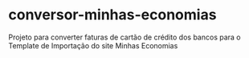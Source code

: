 # conversor-minhas-economias
Projeto para converter faturas de cartão de crédito dos bancos para o Template de Importação do site Minhas Economias
